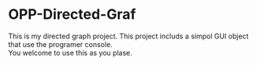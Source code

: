# OPP-Directed-Graf

This is my directed graph project.
This project includs a simpol GUI  object that use the programer console.  
You welcome to use this as you plase.

